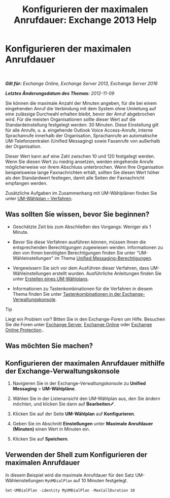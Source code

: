 ﻿---
title: 'Konfigurieren der maximalen Anrufdauer: Exchange 2013 Help'
TOCTitle: Konfigurieren der maximalen Anrufdauer
ms:assetid: 01aa40d2-f918-472b-bace-158222143484
ms:mtpsurl: https://technet.microsoft.com/de-de/library/Ee423535(v=EXCHG.150)
ms:contentKeyID: 50474941
ms.date: 04/24/2018
mtps_version: v=EXCHG.150
ms.translationtype: HT
---

# Konfigurieren der maximalen Anrufdauer

 

_**Gilt für:** Exchange Online, Exchange Server 2013, Exchange Server 2016_

_**Letztes Änderungsdatum des Themas:** 2012-11-09_

Sie können die maximale Anzahl der Minuten angeben, für die bei einem eingehenden Anruf die Verbindung mit dem System ohne Umleitung auf eine zulässige Durchwahl erhalten bleibt, bevor der Anruf abgebrochen wird. Für die meisten Organisationen sollte dieser Wert auf die Standardeinstellung festgelegt werden: 30 Minuten. Diese Einstellung gilt für alle Anrufe, u. a. eingehende Outlook Voice Access-Anrufe, interne Sprachanrufe innerhalb der Organisation, Sprachanrufe an automatische UM-Telefonzentralen (Unified Messaging) sowie Faxanrufe von außerhalb der Organisation.

Dieser Wert kann auf eine Zahl zwischen 10 und 120 festgelegt werden. Wenn Sie diesen Wert zu niedrig ansetzen, werden eingehende Anrufe möglicherweise vor ihrem Abschluss unterbrochen. Wenn Ihre Organisation beispielsweise lange Faxnachrichten erhält, sollten Sie diesen Wert höher als den Standardwert festlegen, damit alle Seiten der Faxnachricht empfangen werden.

Zusätzliche Aufgaben im Zusammenhang mit UM-Wählplänen finden Sie unter [UM-Wählplan – Verfahren](um-dial-plan-procedures-exchange-2013-help.md).

## Was sollten Sie wissen, bevor Sie beginnen?

  - Geschätzte Zeit bis zum Abschließen des Vorgangs: Weniger als 1 Minute.

  - Bevor Sie diese Verfahren ausführen können, müssen Ihnen die entsprechenden Berechtigungen zugewiesen werden. Informationen zu den von Ihnen benötigten Berechtigungen finden Sie unter "UM-Wähleinstellungen" im Thema [Unified Messaging-Berechtigungen](unified-messaging-permissions-exchange-2013-help.md).

  - Vergewissern Sie sich vor dem Ausführen dieser Verfahren, dass UM-Wähleinstellungen erstellt wurden. Ausführliche Anleitungen finden Sie unter [Erstellen eines UM-Wählplans](https://technet.microsoft.com/de-de/library/Bb123819(v=EXCHG.150)).

  - Informationen zu Tastenkombinationen für die Verfahren in diesem Thema finden Sie unter [Tastenkombinationen in der Exchange-Verwaltungskonsole](keyboard-shortcuts-in-the-exchange-admin-center-exchange-online-protection-help.md).


> [!TIP]
> Liegt ein Problem vor? Bitten Sie in den Exchange-Foren um Hilfe. Besuchen Sie die Foren unter <A href="https://go.microsoft.com/fwlink/p/?linkid=60612">Exchange Server</A>, <A href="https://go.microsoft.com/fwlink/p/?linkid=267542">Exchange Online</A> oder <A href="https://go.microsoft.com/fwlink/p/?linkid=285351">Exchange Online Protection</A>..



## Was möchten Sie machen?

## Konfigurieren der maximalen Anrufdauer mithilfe der Exchange-Verwaltungskonsole

1.  Navigieren Sie in der Exchange-Verwaltungskonsole zu **Unified Messaging** \> **UM-Wählpläne**.

2.  Wählen Sie in der Listenansicht den UM-Wählplan aus, den Sie ändern möchten, und klicken Sie dann auf **Bearbeiten**![Bearbeitungssymbol](images/Bb124582.6f53ccb2-1f13-4c02-bea0-30690e6ea71d(EXCHG.150).gif "Bearbeitungssymbol").

3.  Klicken Sie auf der Seite **UM-Wählplan** auf **Konfigurieren**.

4.  Geben Sie im Abschnitt **Einstellungen** unter **Maximale Anrufdauer (Minuten)** einen Wert in Minuten ein.

5.  Klicken Sie auf **Speichern**.

## Verwenden der Shell zum Konfigurieren der maximalen Anrufdauer

In diesem Beispiel wird die maximale Anrufdauer für den Satz UM-Wähleinstellungen `MyUMDialPlan` auf 10 Minuten festgelegt.

    Set-UMDialPlan -identity MyUMDialPlan -MaxCallDuration 10

